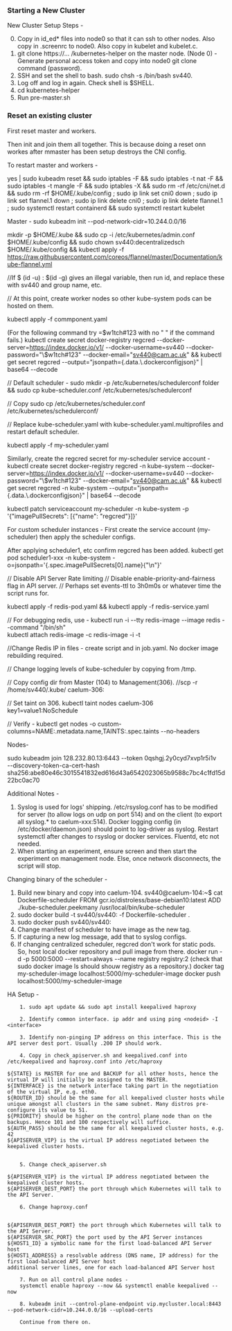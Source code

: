 ### Starting a New Cluster

New Cluster Setup Steps -


0. Copy in id_ed* files into node0 so that it can ssh to other nodes. Also copy in .screenrc to node0. Also copy in kubelet and kubelet.c. 
1. git clone https://... /kubernetes-helper on the master node. (Node 0) - Generate personal access token and copy into node0 git clone command (password).
2. SSH and set the shell to bash. sudo chsh -s /bin/bash sv440.
3. Log off and log in again. Check shell is $SHELL.
4. cd kubernetes-helper
5. Run pre-master.sh


### Reset an existing cluster
First reset master and workers.

Then init and join them all together.
This is because doing a reset onn workes after mmaster has been setup destroys the CNI config.

To restart master and workers -

yes | sudo kubeadm reset && sudo iptables -F && sudo iptables -t nat -F && sudo iptables -t mangle -F && sudo iptables -X && sudo rm -rf /etc/cni/net.d && sudo rm -rf $HOME/.kube/config ; sudo ip link set cni0 down ; sudo ip link set flannel.1 down ; sudo ip link delete cni0 ; sudo ip link delete flannel.1 ; sudo systemctl restart containerd && sudo systemctl restart kubelet

Master -
sudo kubeadm init --pod-network-cidr=10.244.0.0/16

mkdir -p $HOME/.kube && sudo cp -i /etc/kubernetes/admin.conf $HOME/.kube/config && sudo chown sv440:decentralizedsch $HOME/.kube/config && kubectl apply -f https://raw.githubusercontent.com/coreos/flannel/master/Documentation/kube-flannel.yml


//If $ (id -u) : $(id -g) gives an illegal variable, then run id, and replace these with sv440 and group name, etc.



// At this point, create worker nodes so other kube-system pods can be hosted on them.

kubectl apply -f commponent.yaml

(For the following command try =\$w1tch\#123 with no " " if the command fails.)
kubectl create secret docker-registry regcred --docker-server=https://index.docker.io/v1/ --docker-username=sv440 --docker-password="\\$w1tch#123" --docker-email="sv440@cam.ac.uk" && kubectl get secret regcred --output="jsonpath={.data.\\.dockerconfigjson}" | base64 --decode


// Default scheduler - sudo mkdir -p /etc/kubernetes/schedulerconf folder && sudo cp kube-scheduler.conf /etc/kubernetes/schedulerconf

// Copy sudo cp /etc/kubernetes/scheduler.conf /etc/kubernetes/schedulerconf/

// Replace kube-scheduler.yaml with kube-scheduler.yaml.multiprofiles and restart default scheduler.


kubectl apply -f  my-scheduler.yaml 

Similarly, create the regcred secret for my-scheduler service account -
kubectl create secret docker-registry regcred -n kube-system --docker-server=https://index.docker.io/v1/ --docker-username=sv440 --docker-password="\\$w1tch#123" --docker-email="sv440@cam.ac.uk" && kubectl get secret regcred -n kube-system --output="jsonpath={.data.\\.dockerconfigjson}" | base64 --decode



kubectl patch serviceaccount my-scheduler -n kube-system  -p '{"imagePullSecrets": [{"name": "regcred"}]}'




For custom scheduler instances - First create the service account (my-scheduler) then apply the scheduler configs.

After applying scheduler1, etc confirm regcred has been added. 
kubectl get pod scheduler1-xxx -n kube-system -o=jsonpath='{.spec.imagePullSecrets[0].name}{"\n"}'



// Disable API Server Rate limiting
// Disable enable-priority-and-fairness flag in API server.
// Perhaps set events-ttl to 3h0m0s or whatever time the script runs for.



kubectl apply -f redis-pod.yaml && kubectl apply -f redis-service.yaml

// For debugging redis, use - 
kubectl run -i --tty redis-image --image redis --command "/bin/sh"	
kubectl attach redis-image -c redis-image -i -t


//Change Redis IP in files - create script and in job.yaml. No docker image rebuilding required. 

// Change logging levels of kube-scheduler by copying from /tmp.


// Copy config dir from Master (104) to Management(306).
//scp -r /home/sv440/.kube/  caelum-306:

// Set taint on 306. kubectl taint nodes caelum-306 key1=value1:NoSchedule 

// Verify - kubectl get nodes -o custom-columns=NAME:.metadata.name,TAINTS:.spec.taints --no-headers 


Nodes-

sudo kubeadm join 128.232.80.13:6443 --token 0qshgj.2y0cyd7xvp1r5i1v \
        --discovery-token-ca-cert-hash sha256:abe80e46c3015541832ed616d43a6542023065b9588c7bc4c1fd15d22bc0ac70
        
        
        

Additional Notes - 
1. Syslog is used for logs' shipping. /etc/rsyslog.conf has to be modified for server (to allow logs on udp on port 514) and on the client (to export all syslog.* to caelum-xxx:514). Docker logging config (in /etc/docker/daemon.json) should point to log-driver as syslog. Restart systemctl after changes to rsyslog or docker services. Fluentd, etc not needed.
2. When starting an experiment, ensure screen and then start the experiment on management node. Else, once network disconnects, the script will stop.


Changing binary of the scheduler - 
1. Build new binary and copy into caelum-104.
sv440@caelum-104:~$ cat Dockerfile-scheduler
FROM gcr.io/distroless/base-debian10:latest
ADD ./kube-scheduler.peekmany /usr/local/bin/kube-scheduler
2. sudo docker build -t sv440/sv440:<tag> -f Dockerfile-scheduler .
3. sudo docker push sv440/sv440:<tag>
4. Change manifest of scheduler to have image as the new tag.
5. If capturing a new log message, add that to syslog configs.
6. If changing centralized scheduler, regcred don't work for static pods. So, host local docker repository and pull image from there. 
        docker run -d -p 5000:5000 --restart=always --name registry registry:2 (check that sudo docker image ls should shouw registry as a repository.)
        docker tag my-scheduler-image localhost:5000/my-scheduler-image
        docker push localhost:5000/my-scheduler-image
 
        
        
HA Setup - 
        
        1. sudo apt update && sudo apt install keepalived haproxy
        
        2. Identify common interface. ip addr and using ping <nodeid> -I <interface>
        
        3. Identify non-pinging IP address on this interface. This is the API server dest port. Usually .200 IP should work.
        
        4. Copy in check_apiserver.sh and keepalived.conf into /etc/keepalived and haproxy.conf into /etc/haproxy
        
    ${STATE} is MASTER for one and BACKUP for all other hosts, hence the virtual IP will initially be assigned to the MASTER.
    ${INTERFACE} is the network interface taking part in the negotiation of the virtual IP, e.g. eth0.
    ${ROUTER_ID} should be the same for all keepalived cluster hosts while unique amongst all clusters in the same subnet. Many distros pre-configure its value to 51.
    ${PRIORITY} should be higher on the control plane node than on the backups. Hence 101 and 100 respectively will suffice.
    ${AUTH_PASS} should be the same for all keepalived cluster hosts, e.g. 42
    ${APISERVER_VIP} is the virtual IP address negotiated between the keepalived cluster hosts.

        
        5. Change check_apiserver.sh
        
    ${APISERVER_VIP} is the virtual IP address negotiated between the keepalived cluster hosts.
    ${APISERVER_DEST_PORT} the port through which Kubernetes will talk to the API Server.

        6. Change haproxy.conf
        
        
    ${APISERVER_DEST_PORT} the port through which Kubernetes will talk to the API Server.
    ${APISERVER_SRC_PORT} the port used by the API Server instances
    ${HOST1_ID} a symbolic name for the first load-balanced API Server host
    ${HOST1_ADDRESS} a resolvable address (DNS name, IP address) for the first load-balanced API Server host
    additional server lines, one for each load-balanced API Server host

        7. Run on all control plane nodes -
        systemctl enable haproxy --now && systemctl enable keepalived --now
        
        8. kubeadm init --control-plane-endpoint vip.mycluster.local:8443 --pod-network-cidr=10.244.0.0/16 --upload-certs
        
        Continue from there on. 
        
